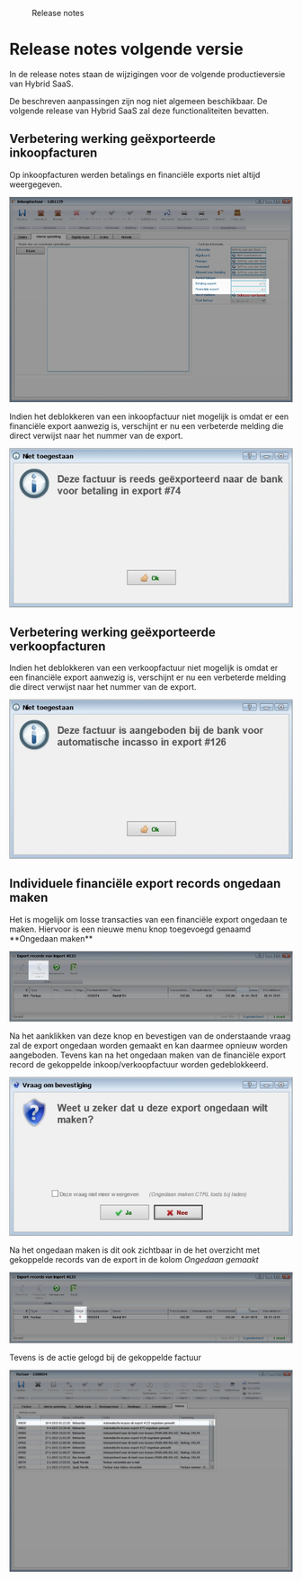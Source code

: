 <properties>
	<page>
		<title>Release notes volgende versie</title>
	</page>
	<menu>
		<position>Release notes </position>
		<title>Volgende versie</title>
	</menu>
</properties>

# Release notes volgende versie #

In de release notes staan de wijzigingen voor de volgende productieversie van Hybrid SaaS.

<div class="info">
De beschreven aanpassingen zijn nog niet algemeen beschikbaar. De volgende release van Hybrid SaaS zal deze functionaliteiten bevatten.
</div>
 


## Verbetering werking geëxporteerde inkoopfacturen ##

<div class="tag-fix"></div>
Op inkoopfacturen werden betalings en financiële exports niet altijd weergegeven.

![](images/inkoop-factuur-export-info.jpg)



<div class="tag-update"></div>
Indien het deblokkeren van een inkoopfactuur niet mogelijk is omdat er een financiële export aanwezig is, verschijnt er nu een verbeterde melding die direct verwijst naar het nummer van de export.

![](images/inkoop-factuur-melding-deblokkeren.jpg)



## Verbetering werking geëxporteerde verkoopfacturen ##

<div class="tag-update"></div>
Indien het deblokkeren van een verkoopfactuur niet mogelijk is omdat er een financiële export aanwezig is, verschijnt er nu een verbeterde melding die direct verwijst naar het nummer van de export.

![](images/verkoop-factuur-melding-deblokkeren.jpg)


## Individuele financiële export records ongedaan maken ##

<div class="tag-new"></div>
Het is mogelijk om losse transacties van een financiële export ongedaan te maken. Hiervoor is een nieuwe menu knop toegevoegd genaamd **Ongedaan maken** 

![](images/financiele-export-ongedaan-maken.jpg)

Na het aanklikken van deze knop en bevestigen van de onderstaande vraag zal de export ongedaan worden gemaakt en kan daarmee opnieuw worden aangeboden. Tevens kan na het ongedaan maken van de financiële export record de gekoppelde inkoop/verkoopfactuur worden gedeblokkeerd.

![](images/financiele-export-ongedaan-maken-vraag.jpg)

Na het ongedaan maken is dit ook zichtbaar in de het overzicht met gekoppelde records van de export in de kolom *Ongedaan gemaakt*

![](images/financiele-export-ongedaan-gemaakt.jpg)

Tevens is de actie gelogd bij de gekoppelde factuur

![](images/financiele-export-ongedaan-gemaakt-log.jpg)
